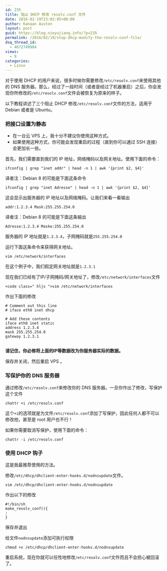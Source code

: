 ```yaml
---
id: 235
title: 阻止 DHCP 修改 resolv.conf 文件
date: 2016-02-19T23:02:05+08:00
author: Kanaan Austen
layout: post
guid: https://blog.nieyujiang.info/?p=235
permalink: /2016/02/19/stop-dhcp-modify-the-resolv-conf-file/
dsq_thread_id:
  - 4672749984
views:
  - 9
categories:
  - Linux
---
```

<!--wp-compress-html-->

<!--wp-compress-html no compression-->

对于使用 DHCP 的用户来说，很多时候你需要修改`/etc/resolv.conf`来使用其他的 DNS 服务器。那么，经过了一段时间（或者是经过了机器重启）之后，你会发现你所修改的`/etc/resolv.conf`文件会被恢复为原来的样子。

以下教程讲述了三个阻止 DHCP 修改`/etc/resolv.conf`文件的方法，适用于 Debian 或者是 Ubuntu。

### 把接口设置为静态

  * 在一台云 VPS 上，我十分不建议你使用这种方式。
  * 如果使用这种方式，你可能会发现重启的过程（直到你可以通过 SSH 连接）会更加长一些。

首先，我们需要直到我们的 IP 地址，网络掩码以及网关地址。使用下面的命令：

<pre class="prettyprint" ><code>ifconfig | grep "inet addr" | head -n 1 | awk '{print $2, $4}'
</code></pre>

译者注：Debian 8 的可能是下面这条命令

<pre class="prettyprint" ><code>ifconfig | grep "inet Adresse" | head -n 1 | awk '{print $2, $4}'
</code></pre>

这会显示出服务器的 IP 地址以及网络掩码。让我们来看一看输出

<pre class="prettyprint" ><code>addr:1.2.3.4 Mask:255.255.254.0
</code></pre>

译者注：Debian 8 的可能是下面这条输出

<pre class="prettyprint" ><code>Adresse:1.2.3.4 Maske:255.255.254.0
</code></pre>

服务器的 IP 地址就是`1.2.3.4`，子网掩码就是`255.255.254.0`

运行下面这条命令来获得网关地址。

<pre class="prettyprint" ><code>vim /etc/network/interfaces
</code></pre>

在这个例子中，我们假定网关地址就是`1.2.3.1`

现在我们已经有了IP/子网掩码/网关地址了，修改`/etc/network/interfaces`文件

<pre class="prettyprint" ><code>&lt;code class=" hljs "&gt;vim /etc/network/interfaces
</code></pre>

作出下面的修改

<pre class="prettyprint" ><code># Comment out this line
# iface eth0 inet dhcp

# Add these contents
iface eth0 inet static
address 1.2.3.4
mask 255.255.254.0
gateway 1.2.3.1

</code></pre>

**请记住，你必修将上面的IP等数据改为你服务器实际的数据。**

保存并关闭，然后重启 VPS 。

### 写保护你的 DNS 服务器

通过修改`/etc/resolv.conf`来修改你的 DNS 服务器。一旦你作出了修改，写保护这个文件

<pre class="prettyprint" ><code>chattr +i /etc/resolv.conf
</code></pre>

这个`+i`的选项就是为文件`/etc/resolv.conf`添加了写保护，因此任何人都不可以修改他，甚至是 root 用户也不行！

如果你需要取消写保护，使用下面的命令：

<pre class="prettyprint" ><code>chattr -i /etc/resolv.conf
</code></pre>

### 使用 DHCP 钩子

这是我最推荐使用的方法。

修改`/etc/dhcp/dhclient-enter-hooks.d/nodnsupdate`文件。

<pre class="prettyprint" ><code>vim /etc/dhcp/dhclient-enter-hooks.d/nodnsupdate
</code></pre>

作出以下的修改

<pre class="prettyprint" ><code>#!/bin/sh
make_resolv_conf(){
:
}
</code></pre>

保存并退出

给文件`nodnsupdate`添加可执行权限

<pre class="prettyprint" ><code>chmod +x /etc/dhcp/dhclient-enter-hooks.d/nodnsupdate
</code></pre>

重启系统，现在你就可以任性地修改`/etc/resolv.conf`文件而且不会担心被回滚了。

<!--wp-compress-html no compression-->

<!--wp-compress-html-->